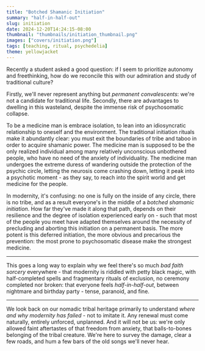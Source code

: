 ```yaml
---
title: "Botched Shamanic Initiation"
summary: "half-in-half-out"
slug: initiation
date: 2024-12-20T14:24:15-08:00
thumbnail: "thumbnails/initiation_thumbnail.png"
images: ["covers/initiation.png"]
tags: [teaching, ritual, psychedelia]
theme: yellowjacket
---
```


Recently a student asked a good question: if I seem to prioritize autonomy and freethinking, how do we reconcile this with our admiration and study of traditional culture?

Firstly, we'll never represent anything but *permanent convalescents*: we're not a candidate for traditional life. Secondly, there are advantages to dwelling in this wasteland, despite the immense risk of psychosomatic collapse.

To be a medicine man is embrace isolation, to lean into an idiosyncratic relationship to oneself and the environment. The traditional initiation rituals make it abundantly clear: you must exit the boundaries of tribe and taboo in order to acquire shamanic power. The medicine man is supposed to be the only realized individual among many relatively unconscious unbothered people, who have no need of the anxiety of individuality. The medicine man undergoes the extreme duress of wandering outside the protection of the psychic circle, letting the neurosis come crashing down, letting it peak into a psychotic moment - as they say, to reach into the spirit world and get medicine for the people.

In modernity, it's confusing: no one is fully on the inside of any circle, there is no tribe, and as a result everyone's in the middle of a *botched shamanic initiation*. How far they've made it along that path, depends on their resilience and the degree of isolation experienced early on - such that most of the people you meet have adapted themselves around the necessity of precluding and aborting this initiation on a permanent basis. The more potent is this deferred initiation, the more obvious and precarious the prevention: the most prone to psychosomatic disease make the strongest medicine.

---

This goes a long way to explain why we feel there's so much *bad faith sorcery* everywhere - that modernity is riddled with petty black magic, with half-completed spells and fragmentary rituals of exclusion, no ceremony completed nor broken: that everyone feels *half-in-half-out*, between nightmare and birthday party - tense, paranoid, and fine.

---

We look back on our nomadic tribal heritage primarily to understand *where and why modernity has failed* - not to imitate it. Any renewal must come naturally, entirely unforced, unplanned. And it will not be us: we're only allowed faint aftertastes of that freedom from anxiety, that balls-to-bones belonging of the tribal creature. We're here to survey the damage, clear a few roads, and hum a few bars of the old songs we'll never hear.
